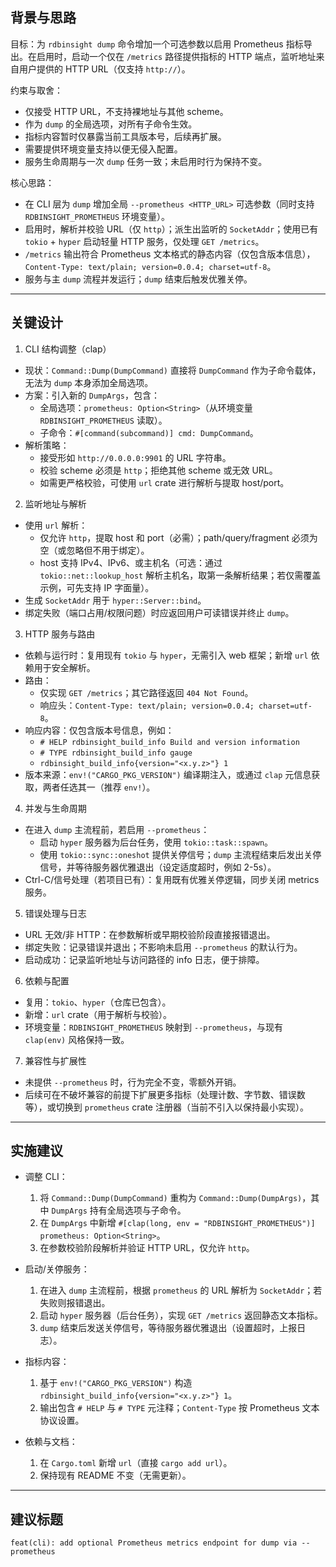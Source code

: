 ## 背景与思路

目标：为 `rdbinsight dump` 命令增加一个可选参数以启用 Prometheus 指标导出。在启用时，启动一个仅在 `/metrics` 路径提供指标的 HTTP 端点，监听地址来自用户提供的 HTTP URL（仅支持 `http://`）。

约束与取舍：
- 仅接受 HTTP URL，不支持裸地址与其他 scheme。
- 作为 `dump` 的全局选项，对所有子命令生效。
- 指标内容暂时仅暴露当前工具版本号，后续再扩展。
- 需要提供环境变量支持以便无侵入配置。
- 服务生命周期与一次 `dump` 任务一致；未启用时行为保持不变。

核心思路：
- 在 CLI 层为 `dump` 增加全局 `--prometheus <HTTP_URL>` 可选参数（同时支持 `RDBINSIGHT_PROMETHEUS` 环境变量）。
- 启用时，解析并校验 URL（仅 `http`）；派生出监听的 `SocketAddr`；使用已有 `tokio` + `hyper` 启动轻量 HTTP 服务，仅处理 `GET /metrics`。
- `/metrics` 输出符合 Prometheus 文本格式的静态内容（仅包含版本信息），`Content-Type: text/plain; version=0.0.4; charset=utf-8`。
- 服务与主 `dump` 流程并发运行；`dump` 结束后触发优雅关停。

---

## 关键设计

1) CLI 结构调整（clap）
- 现状：`Command::Dump(DumpCommand)` 直接将 `DumpCommand` 作为子命令载体，无法为 `dump` 本身添加全局选项。
- 方案：引入新的 `DumpArgs`，包含：
  - 全局选项：`prometheus: Option<String>`（从环境变量 `RDBINSIGHT_PROMETHEUS` 读取）。
  - 子命令：`#[command(subcommand)] cmd: DumpCommand`。
- 解析策略：
  - 接受形如 `http://0.0.0.0:9901` 的 URL 字符串。
  - 校验 scheme 必须是 `http`；拒绝其他 scheme 或无效 URL。
  - 如需更严格校验，可使用 `url` crate 进行解析与提取 host/port。

2) 监听地址与解析
- 使用 `url` 解析：
  - 仅允许 `http`，提取 host 和 port（必需）；path/query/fragment 必须为空（或忽略但不用于绑定）。
  - host 支持 IPv4、IPv6、或主机名（可选：通过 `tokio::net::lookup_host` 解析主机名，取第一条解析结果；若仅需覆盖示例，可先支持 IP 字面量）。
- 生成 `SocketAddr` 用于 `hyper::Server::bind`。
- 绑定失败（端口占用/权限问题）时应返回用户可读错误并终止 `dump`。

3) HTTP 服务与路由
- 依赖与运行时：复用现有 `tokio` 与 `hyper`，无需引入 web 框架；新增 `url` 依赖用于安全解析。
- 路由：
  - 仅实现 `GET /metrics`；其它路径返回 `404 Not Found`。
  - 响应头：`Content-Type: text/plain; version=0.0.4; charset=utf-8`。
- 响应内容：仅包含版本号信息，例如：
  - `# HELP rdbinsight_build_info Build and version information` 
  - `# TYPE rdbinsight_build_info gauge`
  - `rdbinsight_build_info{version="<x.y.z>"} 1`
- 版本来源：`env!("CARGO_PKG_VERSION")` 编译期注入，或通过 `clap` 元信息获取，两者任选其一（推荐 `env!`）。

4) 并发与生命周期
- 在进入 `dump` 主流程前，若启用 `--prometheus`：
  - 启动 `hyper` 服务器为后台任务，使用 `tokio::task::spawn`。
  - 使用 `tokio::sync::oneshot` 提供关停信号；`dump` 主流程结束后发出关停信号，并等待服务器优雅退出（设定适度超时，例如 2-5s）。
- Ctrl-C/信号处理（若项目已有）：复用既有优雅关停逻辑，同步关闭 metrics 服务。

5) 错误处理与日志
- URL 无效/非 HTTP：在参数解析或早期校验阶段直接报错退出。
- 绑定失败：记录错误并退出；不影响未启用 `--prometheus` 的默认行为。
- 启动成功：记录监听地址与访问路径的 info 日志，便于排障。

6) 依赖与配置
- 复用：`tokio`、`hyper`（仓库已包含）。
- 新增：`url` crate（用于解析与校验）。
- 环境变量：`RDBINSIGHT_PROMETHEUS` 映射到 `--prometheus`，与现有 `clap(env)` 风格保持一致。

7) 兼容性与扩展性
- 未提供 `--prometheus` 时，行为完全不变，零额外开销。
- 后续可在不破坏兼容的前提下扩展更多指标（处理计数、字节数、错误数等），或切换到 `prometheus` crate 注册器（当前不引入以保持最小实现）。

---

## 实施建议

- 调整 CLI：
  1. 将 `Command::Dump(DumpCommand)` 重构为 `Command::Dump(DumpArgs)`，其中 `DumpArgs` 持有全局选项与子命令。
  2. 在 `DumpArgs` 中新增 `#[clap(long, env = "RDBINSIGHT_PROMETHEUS")] prometheus: Option<String>`。
  3. 在参数校验阶段解析并验证 HTTP URL，仅允许 `http`。

- 启动/关停服务：
  1. 在进入 `dump` 主流程前，根据 `prometheus` 的 URL 解析为 `SocketAddr`；若失败则报错退出。
  2. 启动 `hyper` 服务器（后台任务），实现 `GET /metrics` 返回静态文本指标。
  3. `dump` 结束后发送关停信号，等待服务器优雅退出（设置超时，上报日志）。

- 指标内容：
  1. 基于 `env!("CARGO_PKG_VERSION")` 构造 `rdbinsight_build_info{version="<x.y.z>"} 1`。
  2. 输出包含 `# HELP` 与 `# TYPE` 元注释；`Content-Type` 按 Prometheus 文本协议设置。

- 依赖与文档：
  1. 在 `Cargo.toml` 新增 `url`（直接 `cargo add url`）。
  2. 保持现有 README 不变（无需更新）。

---

## 建议标题

``` 
feat(cli): add optional Prometheus metrics endpoint for dump via --prometheus
```
